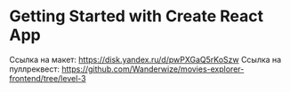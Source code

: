 # Getting Started with Create React App

Ссылка на макет: https://disk.yandex.ru/d/pwPXGaQ5rKoSzw
Ссылка на пуллреквест: https://github.com/Wanderwize/movies-explorer-frontend/tree/level-3
